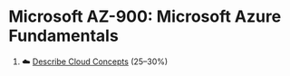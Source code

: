# Microsoft AZ-900: Microsoft Azure Fundamentals

1. ☁️ [Describe Cloud Concepts](az-900-part1.md) (25–30%)
